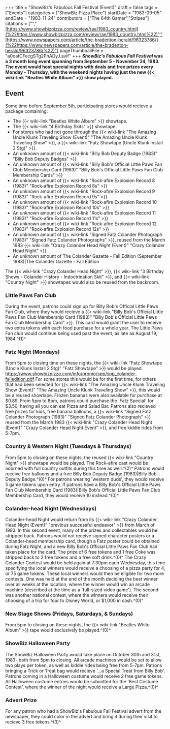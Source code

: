 +++
title = "ShowBiz's Fabulous Fall Festival (Event)"
draft = false
tags = ["Events"]
categories = ["ShowBiz Pizza Place"]
startDate = "1983-09-05"
endDate = "1983-11-24"
contributors = ["The 64th Gamer","Stripes"]
citations = ["","[https://www.showbizpizza.com/review/rae/1983_country.html](%22https://www.showbizpizza.com/review/rae/1983_country.html%22)","[https://www.newspapers.com/article/the-bradenton-herald/96323786/](%22https://www.newspapers.com/article/the-bradenton-herald/96323786/%22)"]
pageThumbnailFile = "a0oatCFecgSTg2PhADyJ.avif"
+++
***ShowBiz's Fabulous Fall Festival* was a 3 month long event spanning from September 5 - November 24, 1983.
The event would host special nights with deals and free prizes every Monday - Thursday, with the weekend nights having
just the new {{< wiki-link "Beatles White Album" >}} show played.**

## Event

Some time before September 5th, participating stores would recieve a package containing:

- The {{< wiki-link "Beatles White Album" >}} showtape.
- The {{< wiki-link "4 Birthday Skits" >}} showtape.
- For stores who had not gone through the {{< wiki-link "The Amazing Uncle Klunk Traveling Show (Event)" "The Amazing Uncle Klunk Traveling Show" >}}, a {{< wiki-link "Fatz Showtape (Uncle Klunk Install 2 Stg)" >}}.
- An unknown amount of {{< wiki-link "Billy Bob Deputy Badge (1983)" "Billy Bob Deputy Badges" >}}
- An unknown amount of {{< wiki-link "Billy Bob's Official Little Paws Fan Club Membership Card (1983)" "Billy Bob's Official Little Paws Fan Club Membership Cards" >}}
- An unknown amount of {{< wiki-link "Rock-afire Explosion Record 8 (1983)" "Rock-afire Explosion Record 8s" >}}
- An unknown amount of {{< wiki-link "Rock-afire Explosion Record 9 (1983)" "Rock-afire Explosion Record 9s" >}}
- An unknown amount of {{< wiki-link "Rock-afire Explosion Record 10 (1983)" "Rock-afire Explosion Record 10s" >}}
- An unknown amount of {{< wiki-link "Rock-afire Explosion Record 11 (1983)" "Rock-afire Explosion Record 11s" >}}
- An unknown amount of {{< wiki-link "Rock-afire Explosion Record 12 (1983)" "Rock-afire Explosion Record 12s" >}}
- An unknown amount of {{< wiki-link "Signed Fatz Colander Photograph (1983)" "Signed Fatz Colander Photographs" >}}, reused from the March 1983 {{< wiki-link "Crazy Colander Head Night (Event)" "Crazy Colander Head Night" >}}
- An unknown amount of The Colander Gazette - Fall Edition (September 1983)|The Colander Gazette - Fall Edition

The {{< wiki-link "Crazy Colander Head Night" >}}, {{< wiki-link "3 Birthday Shows - Colander History - Indoctrination Skit" >}}, and {{< wiki-link "Country Night" >}} showtapes would also be reused from the backroom.

### Little Paws Fan Club

During the event, patrons could sign up for Billy Bob's Official Little Paws Fan Club, where they would recieve a {{< wiki-link "Billy Bob's Official Little Paws Fan Club Membership Card (1983)" "Billy Bob's Official Little Paws Fan Club Membership Card" >}}.
This card would grant the user to receive two extra tokens with each food purchase for a whole year. The Little Paws Fan club would continue being used past the event, as late as August 19, 1984.^(1)^

### Fatz Night (Mondays)

From 5pm to closing time on these nights, the {{< wiki-link "Fatz Showtape (Uncle Klunk Install 2 Stg)" "Fatz Showtape" >}} would be played. https://www.showbizpizza.com/info/promo/spp/spp_colander-falledition.pdf For some stores this would be for the first time, for others that had been selected for {{< wiki-link "The Amazing Uncle Klunk Traveling Show (Event)" "The Amazing Uncle Klunk Traveling Show" >}}, this would be a reused showtape.
Frozen bananas were also available for purchase at $0.89. From 5pm to 8pm, patrons could purchase the 'Fatz Special' for
$3.50, having all you can eat Pizza and Salad Bar. Patrons also recieved free prizes for kids, free banana balloons, a
{{< wiki-link "Signed Fatz Colander Photograph (1983)" "Signed Fatz Colander Photograph" >}} reused from the March 1983 {{< wiki-link "Crazy Colander Head Night (Event)" "Crazy Colander Head Night Event" >}}, and free kiddie rides from 5-7pm.

### Country & Western Night (Tuesdays & Thursdays)

From 5pm to closing on these nights, the reused {{< wiki-link "Country Night" >}} showtape
would be played. The Rock-afire cast would be adorned with full country outfits during this time as well.^(2)^
Patrons would receive free balloons and a free Billy Bob Deputy Badge (1983)|Billy Bob Deputy Badge.^(0)^ For
patrons wearing 'western duds', they would receive 5 game tokens upon entry. If patrons have a Billy Bob's Official
Little Paws Fan Club Membership Card (1983)|Billy Bob's Official Little Paws Fan Club Membership Card, they would
receive 10 instead.^(0)^

### Colander-head Night (Wednesdays)

Colander-head Night would return from its {{< wiki-link "Crazy Colander Head Night (Event)" "previous successful endeavor" >}} from March of 1983. In this second event, many of the prizes and collectables would be
stripped back. Patrons would not receive signed character posters or a Colander-head membership card, though a Fatz
poster could be obtained during Fatz Night, and a new Billy Bob's Official Little Paws Fan Club had taken place for the
card. The prize of 6 free tokens and 1 free Coke was stripped back to 2 free tokens and a free soft drink.^(0)^
The Crazy Colander Contest would be held again at 7:30pm each Wednesday, this time specifying the local winners would
receive a choosing of a pizza party for 4, or 75 game tokens. These local winners would then be eligible for two more
contests. One was held at the end of the month deciding the best winner over all weeks at the location, where the winner
would win an arcade machine (described at the time as a 'full-sized video game'). The second was another national
contest, where the winners would receive their choosing of a trip for four to Disney World, or $1,000 in
cash.^(0)^

### New Stage Shows (Fridays, Saturdays, & Sundays)

From 5pm to closing on these nights, the {{< wiki-link "Beatles White Album" >}} tape would exclusively be played.^(0)^

### ShowBiz Halloween Party

The ShowBiz Halloween Party would take place on October 30th and 31st, 1983- both from 5pm to closing. All arcade
machines would be set to allow two plays per token, as well as kiddie rides being free from 5-7pm. Patrons bringing a
Trick or Treat bag would recieve '...a Special Treat from Billy Bob'. Patrons coming in a Halloween costume would
receive 2 free game tokens. All Halloween costume entries would be submitted for the 'Best Costume Contest', where the
winner of the night would receive a Large Pizza.^(0)^

### Advert Prize

For any patron who had a ShowBiz's Fabulous Fall Festival advert from the newspaper, they could color in the advert and
bring it during their visit to recieve 3 free tokens.^(3)^
